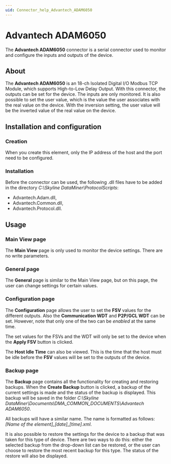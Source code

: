 ```yaml
---
uid: Connector_help_Advantech_ADAM6050
---
```


# Advantech ADAM6050

The **Advantech ADAM6050** connector is a serial connector used to monitor and configure the inputs and outputs of the device.

## About

The **Advantech ADAM6050** is an 18-ch Isolated Digital I/O Modbus TCP Module, which supports High-to-Low Delay Output. With this connector, the outputs can be set for the device. The inputs are only monitored. It is also possible to set the user value, which is the value the user associates with the real value on the device. With the inversion setting, the user value will be the inverted value of the real value on the device.

## Installation and configuration

### Creation

When you create this element, only the IP address of the host and the port need to be configured.

### Installation

Before the connector can be used, the following .dll files have to be added in the directory *C:\Skyline DataMiner\ProtocolScripts*:

- Advantech.Adam.dll,
- Advantech.Common.dll,
- Advantech.Protocol.dll.

## Usage

### Main View page

The **Main View** page is only used to monitor the device settings. There are no write parameters.

### General page

The **General** page is similar to the Main View page, but on this page, the user can change settings for certain values.

### Configuration page

The **Configuration** page allows the user to set the **FSV** values for the different outputs. Also the **Communication WDT** and **P2P/GCL WDT** can be set. However, note that only one of the two can be *enabled* at the same time.

The set values for the FSVs and the WDT will only be set to the device when the **Apply FSV** button is clicked.

The **Host Idle Time** can also be viewed. This is the time that the host must be idle before the **FSV** values will be set to the outputs of the device.

### Backup page

The **Backup** page contains all the functionality for creating and restoring backups. When the **Create Backup** button is clicked, a backup of the current settings is made and the status of the backup is displayed. This backup will be saved in the folder *C:\Skyline DataMiner\Documents\DMA_COMMON_DOCUMENTS\Advantech ADAM6050*.

All backups will have a similar name. The name is formatted as follows: *\[Name of the element\]\_\[date\]\_\[time\].xml*.

It is also possible to restore the settings for the device to a backup that was taken for this type of device. There are two ways to do this: either the selected backup from the drop-down list can be restored, or the user can choose to restore the most recent backup for this type. The status of the restore will also be displayed.
